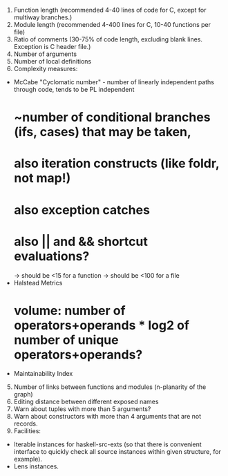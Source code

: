 1. Function length (recommended 4-40 lines of code for C, except for multiway branches.)
2. Module length (recommended 4-400 lines for C, 10-40 functions per file)
3. Ratio of comments (30-75% of code length, excluding blank lines. Exception is C header file.)
2. Number of arguments
3. Number of local definitions
4. Complexity measures:
  * McCabe "Cyclomatic number" - number of linearly independent paths through code, tends to be PL independent
    # ~number of conditional branches (ifs, cases) that may be taken,
    # also iteration constructs (like foldr, not map!)
    # also exception catches
    # also || and && shortcut evaluations?
    -> should be <15 for a function
    -> should be <100 for a file
  * Halstead Metrics
    # volume: number of operators+operands * log2 of number of unique operators+operands?
  * Maintainability Index
5. Number of links between functions and modules (n-planarity of the graph)
6. Editing distance between different exposed names
7. Warn about tuples with more than 5 arguments?
8. Warn about constructors with more than 4 arguments that are not records.
9. Facilities:
  * Iterable instances for haskell-src-exts (so that there is convenient interface to quickly
check all source instances within given structure, for example).
  * Lens instances.

